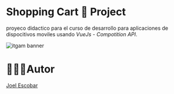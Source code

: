 # Shopping Cart 🛒 Project

proyeco didactico para el curso de desarrollo para aplicaciones de dispocitivos moviles usando  _VueJs - Compotition API_. 

![itgam banner]()

# 👷🏽‍♂️Autor
[Joel Escobar](https://github.com/joelaev)